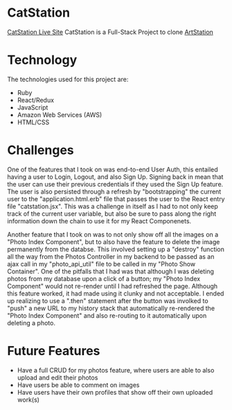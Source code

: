 # CatStation

[CatStation Live Site](https://catstation-app.herokuapp.com/)
CatStation is a Full-Stack Project to clone [ArtStation](https://www.artstation.com)

# Technology

The technologies used for this project are: 
  - Ruby
  - React/Redux
  - JavaScript
  - Amazon Web Services (AWS)
  - HTML/CSS
  
# Challenges
  
One of the features that I took on was end-to-end User Auth, this entailed having a user to Login, Logout, and also Sign Up. Signing back in mean that the user can use their previous credentials if they used the Sign Up feature. The user is also persisted through a refresh by "bootstrapping" the current user to the "application.html.erb" file that passes the user to the React entry file "catstation.jsx". This was a challenge in itself as I had to not only keep track of the current user variable, but also be sure to pass along the right information down the chain to use it for my React Componenets. 

Another feature that I took on was to not only show off all the images on a "Photo Index Component", but to also have the feature to delete the image permanently from the databse. This involved setting up a "destroy" function all the way from the Photos Controller in my backend to be passed as an ajax call in my "photo_api_util" file to be called in my "Photo Show Container". One of the pitfalls that I had was that although I was deleting photos from my database upon a click of a button; my "Photo Index Component" would not re-render until I had refreshed the page. Although this feature worked, it had made using it clunky and not acceptable. I ended up realizing to use a ".then" statement after the button was involked to "push" a new URL to my history stack that automatically re-rendered the "Photo Index Component" and also re-routing to it automatically upon deleting a photo. 

# Future Features

- Have a full CRUD for my photos feature, where users are able to also upload and edit their photos
- Have users be able to comment on images
- Have users have their own profiles that show off their own uploaded work(s)


